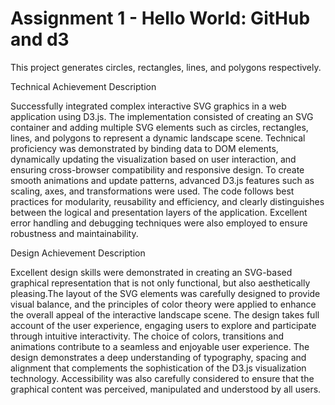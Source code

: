 Assignment 1 - Hello World: GitHub and d3  
===

This project generates circles, rectangles, lines, and polygons respectively. 

Technical Achievement Description

Successfully integrated complex interactive SVG graphics in a web application using D3.js. The implementation consisted of creating an SVG container and adding multiple SVG elements such as circles, rectangles, lines, and polygons to represent a dynamic landscape scene. Technical proficiency was demonstrated by binding data to DOM elements, dynamically updating the visualization based on user interaction, and ensuring cross-browser compatibility and responsive design. To create smooth animations and update patterns, advanced D3.js features such as scaling, axes, and transformations were used. The code follows best practices for modularity, reusability and efficiency, and clearly distinguishes between the logical and presentation layers of the application. Excellent error handling and debugging techniques were also employed to ensure robustness and maintainability.

Design Achievement Description

Excellent design skills were demonstrated in creating an SVG-based graphical representation that is not only functional, but also aesthetically pleasing.The layout of the SVG elements was carefully designed to provide visual balance, and the principles of color theory were applied to enhance the overall appeal of the interactive landscape scene. The design takes full account of the user experience, engaging users to explore and participate through intuitive interactivity. The choice of colors, transitions and animations contribute to a seamless and enjoyable user experience. The design demonstrates a deep understanding of typography, spacing and alignment that complements the sophistication of the D3.js visualization technology. Accessibility was also carefully considered to ensure that the graphical content was perceived, manipulated and understood by all users.
